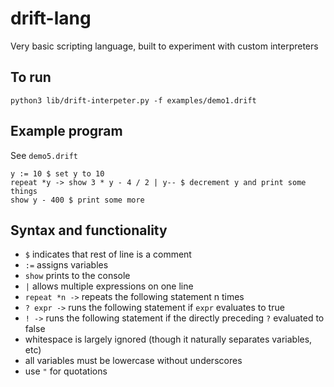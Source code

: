 # drift-lang

Very basic scripting language, built to experiment with custom interpreters

## To run

```
python3 lib/drift-interpeter.py -f examples/demo1.drift
```

## Example program

See `demo5.drift`

```
y := 10 $ set y to 10
repeat *y -> show 3 * y - 4 / 2 | y-- $ decrement y and print some things
show y - 400 $ print some more
```

## Syntax and functionality

- `$` indicates that rest of line is a comment
- `:=` assigns variables
- `show` prints to the console
- `|` allows multiple expressions on one line
- `repeat *n ->` repeats the following statement n times
- `? expr ->` runs the following statement if `expr` evaluates to true
- `! ->` runs the following statement if the directly preceding `?` evaluated to false
- whitespace is largely ignored (though it naturally separates variables, etc)
- all variables must be lowercase without underscores
- use `"` for quotations
